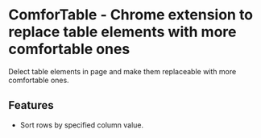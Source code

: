 # ComforTable - Chrome extension to replace table elements with more comfortable ones
Delect table elements in page and make them replaceable with more comfortable ones.

## Features
* Sort rows by specified column value.
